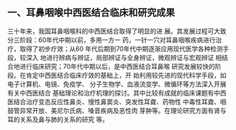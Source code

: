 ##  一、耳鼻咽喉中西医结合临床和研究成果

  三十年来，我国耳鼻咽喉科的中西医结合取得了明显的进  展。其发展过程可大致分三阶段：60年代中期以前，多用一方一 药，一针一穴对耳鼻咽喉疾病进行治疗，取得了初步疗效；从60 年代后期到70年代中期逐渐应用现代医学各种检测手段，较深入 地进行辨病与辨证，局部辨证与全身辨证，微观辨证与宏观辨证 相结合地进行临床研究；70年代中期以后，是中西医结合耳鼻喉 研究发展较快的阶段。在肯定中西医结合临床疗效的基础上，开 始利用较先进的现代科学手段，如电子计算机、电镜、免疫学、 分子生物学、血液流变学、微循环等方法深入开展有关中西医结合 基础理论和治疗机理的探讨。其中比较有成就的临床课题有中西  医结合治疗变态反应性鼻炎、慢性鼻窦炎、突发性耳聋、药物性 中毒性耳聋、咽鼓管异常开放、美尼尔氏病、嗓音疾病及恶性肉 芽肿等。在理论研究方面有肾与耳的关系及鼻与肺的关系的研究  等。 
